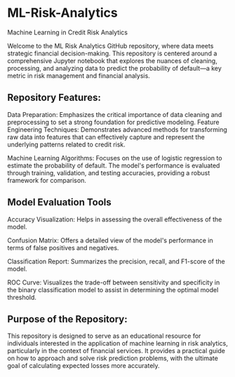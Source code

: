 # ML-Risk-Analytics
Machine Learning in Credit Risk Analytics

Welcome to the ML Risk Analytics GitHub repository, where data meets strategic financial decision-making. This repository is centered around a comprehensive Jupyter notebook that explores the nuances of cleaning, processing, and analyzing data to predict the probability of default—a key metric in risk management and financial analysis.

## Repository Features:
Data Preparation: Emphasizes the critical importance of data cleaning and preprocessing to set a strong foundation for predictive modeling.
Feature Engineering Techniques: Demonstrates advanced methods for transforming raw data into features that can effectively capture and represent the underlying patterns related to credit risk.

Machine Learning Algorithms: Focuses on the use of logistic regression to estimate the probability of default. The model's performance is evaluated through training, validation, and testing accuracies, providing a robust framework for comparison.

## Model Evaluation Tools
Accuracy Visualization: Helps in assessing the overall effectiveness of the model.

Confusion Matrix: Offers a detailed view of the model's performance in terms of false positives and negatives.

Classification Report: Summarizes the precision, recall, and F1-score of the model.

ROC Curve: Visualizes the trade-off between sensitivity and specificity in the binary classification model to assist in determining the optimal model threshold.

## Purpose of the Repository:
This repository is designed to serve as an educational resource for individuals interested in the application of machine learning in risk analytics, particularly in the context of financial services. It provides a practical guide on how to approach and solve risk prediction problems, with the ultimate goal of calculating expected losses more accurately.

